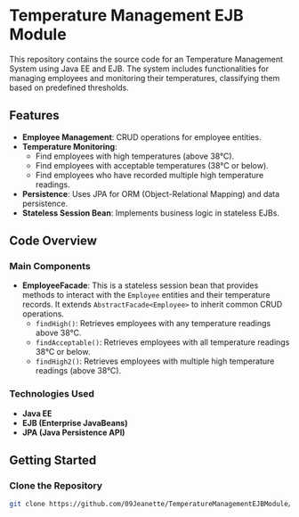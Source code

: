 # Temperature Management EJB Module

This repository contains the source code for an Temperature Management System using Java EE and EJB. The system includes functionalities for managing employees and monitoring their temperatures, classifying them based on predefined thresholds.

## Features

- **Employee Management**: CRUD operations for employee entities.
- **Temperature Monitoring**:
  - Find employees with high temperatures (above 38°C).
  - Find employees with acceptable temperatures (38°C or below).
  - Find employees who have recorded multiple high temperature readings.
- **Persistence**: Uses JPA for ORM (Object-Relational Mapping) and data persistence.
- **Stateless Session Bean**: Implements business logic in stateless EJBs.

## Code Overview

### Main Components

- **EmployeeFacade**: This is a stateless session bean that provides methods to interact with the `Employee` entities and their temperature records. It extends `AbstractFacade<Employee>` to inherit common CRUD operations.
  - `findHigh()`: Retrieves employees with any temperature readings above 38°C.
  - `findAcceptable()`: Retrieves employees with all temperature readings 38°C or below.
  - `findHigh2()`: Retrieves employees with multiple high temperature readings (above 38°C).

### Technologies Used

- **Java EE**
- **EJB (Enterprise JavaBeans)**
- **JPA (Java Persistence API)**

## Getting Started

### Clone the Repository

```sh
git clone https://github.com/09Jeanette/TemperatureManagementEJBModule/tree/main
